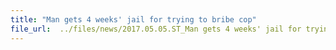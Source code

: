 ```yaml
---
title: "Man gets 4 weeks' jail for trying to bribe cop"
file_url:  ../files/news/2017.05.05.ST_Man gets 4 weeks' jail for trying to bribe cop_0.pdf
---
```

